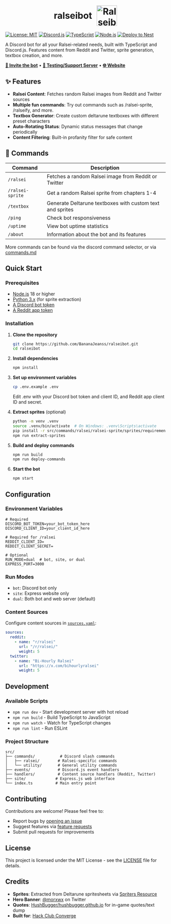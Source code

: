<h1 style="text-align: center; display: flex; align-items: center; justify-content: center; gap: 15px;">
ralseibot 
<img src="https://cdn.discordapp.com/avatars/1388252423197561013/f1221d7a75b7ce0295751d5498e20a74?size=256" alt="Ralseibot Avatar" width="64" height="64">
</h1>

[![License: MIT](https://img.shields.io/badge/License-MIT-yellow.svg)](LICENSE)
[![Discord.js](https://img.shields.io/badge/discord.js-v14-blue.svg)](https://discord.js.org/)
[![TypeScript](https://img.shields.io/badge/TypeScript-5.8-blue.svg)](https://www.typescriptlang.org/)
[![Node.js](https://img.shields.io/badge/Node.js-18%2B-green.svg)](https://nodejs.org/)
[![Deploy to Nest](https://github.com/BananaJeanss/ralseibot/actions/workflows/main.yml/badge.svg)](https://github.com/BananaJeanss/ralseibot/actions/workflows/main.yml)

A Discord bot for all your Ralsei-related needs, built with TypeScript and Discord.js. Features content from Reddit and Twitter, sprite generation, textbox creation, and more.

[**🔗 Invite the bot**](https://discord.com/oauth2/authorize?client_id=1388252423197561013) • [**💬 Testing/Support Server**](https://discord.gg/mNaHqRPtKq) • [**🌐 Website**](https://ralseibot.bnajns.hackclub.app)

## ✨ Features

- **Ralsei Content**: Fetches random Ralsei images from Reddit and Twitter sources
- **Multiple fun commands**: Try out commands such as /ralsei-sprite, /ralseify, and more.
- **Textbox Generator**: Create custom deltarune textboxes with different preset characters
- **Auto-Rotating Status**: Dynamic status messages that change periodically
- **Content Filtering**: Built-in profanity filter for safe content

## 🤖 Commands

| Command | Description |
|---------|-------------|
| `/ralsei` | Fetches a random Ralsei image from Reddit or Twitter |
| `/ralsei-sprite` | Get a random Ralsei sprite from chapters 1-4 |
| `/textbox` | Generate Deltarune textboxes with custom text and sprites |
| `/ping` | Check bot responsiveness |
| `/uptime` | View bot uptime statistics |
| `/about` | Information about the bot and its features |

More commands can be found via the discord command selector, or via [commands.md](commands.md)

## Quick Start

### Prerequisites

- [Node.js](https://nodejs.org/) 18 or higher
- [Python 3.x](https://python.org/) (for sprite extraction)
- [A Discord bot token](https://discord.com/developers/applications)
- [A Reddit app token](https://www.reddit.com/prefs/apps)

### Installation

1. **Clone the repository**
   ```bash
   git clone https://github.com/BananaJeanss/ralseibot.git
   cd ralseibot
   ```

2. **Install dependencies**
   ```bash
   npm install
   ```

3. **Set up environment variables**
   ```bash
   cp .env.example .env
   ```
   Edit .env with your Discord bot token and client ID, and Reddit app client ID and secret.

4. **Extract sprites** (optional)
   ```bash
   python -m venv .venv
   source .venv/bin/activate  # On Windows: .venv\Scripts\activate
   pip install -r src/commands/ralsei/ralsei-sprite/sprites/requirements.txt
   npm run extract-sprites
   ```

5. **Build and deploy commands**
   ```bash
   npm run build
   npm run deploy-commands
   ```

6. **Start the bot**
   ```bash
   npm start
   ```

## Configuration

### Environment Variables

```env
# Required
DISCORD_BOT_TOKEN=your_bot_token_here
DISCORD_CLIENT_ID=your_client_id_here

# Required for /ralsei
REDDIT_CLIENT_ID=
REDDIT_CLIENT_SECRET=

# Optional
RUN_MODE=dual  # bot, site, or dual
EXPRESS_PORT=3000
```

### Run Modes

- `bot`: Discord bot only
- `site`: Express website only  
- `dual`: Both bot and web server (default)

### Content Sources

Configure content sources in [`sources.yaml`](sources.yaml):

```yaml
sources:
  reddit:
    - name: "r/ralsei"
      url: "/r/ralsei/"
      weight: 5
  twitter:
    - name: "Bi-Hourly Ralsei"
      url: "https://x.com/bihourlyralsei"
      weight: 5
```

## Development

### Available Scripts

- `npm run dev` - Start development server with hot reload
- `npm run build` - Build TypeScript to JavaScript
- `npm run watch` - Watch for TypeScript changes
- `npm run lint` - Run ESLint

### Project Structure

```
src/
├── commands/           # Discord slash commands
│   ├── ralsei/        # Ralsei-specific commands
│   └── utility/       # General utility commands
├── events/            # Discord.js event handlers
├── handlers/          # Content source handlers (Reddit, Twitter)
├── site/             # Express.js web interface
└── index.ts          # Main entry point
```

## Contributing

Contributions are welcome! Please feel free to:

- Report bugs by [opening an issue](https://github.com/BananaJeanss/ralseibot/issues)
- Suggest features via [feature requests](https://github.com/BananaJeanss/ralseibot/issues)
- Submit pull requests for improvements

## License

This project is licensed under the MIT License - see the [LICENSE](LICENSE) file for details.

## Credits

- **Sprites**: Extracted from Deltarune spritesheets via [Spriters Resource](https://www.spriters-resource.com/)
- **Hero Banner**: [@morxwx](https://x.com/morxwx) on Twitter
- **Quotes**: [HushBugger/hushbugger.github.io](https://github.com/HushBugger/hushbugger.github.io/tree/master/deltarune/text)
 for in-game quotes/text dump
- **Built for**: [Hack Club Converge](https://converge.hackclub.com/)